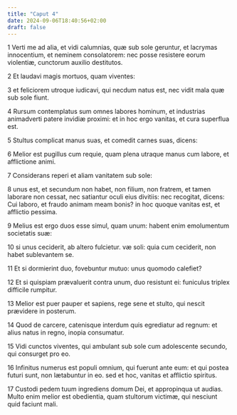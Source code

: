 ```yaml
---
title: "Caput 4"
date: 2024-09-06T18:40:56+02:00
draft: false
---
```




1 Verti me ad alia, et vidi calumnias, quæ sub sole geruntur, et lacrymas innocentium, et neminem consolatorem: nec posse resistere eorum violentiæ, cunctorum auxilio destitutos.

2 Et laudavi magis mortuos, quam viventes:

3 et feliciorem utroque iudicavi, qui necdum natus est, nec vidit mala quæ sub sole fiunt.

4 Rursum contemplatus sum omnes labores hominum, et industrias animadverti patere invidiæ proximi: et in hoc ergo vanitas, et cura superflua est.

5 Stultus complicat manus suas, et comedit carnes suas, dicens:

6 Melior est pugillus cum requie, quam plena utraque manus cum labore, et afflictione animi.

7 Considerans reperi et aliam vanitatem sub sole:

8 unus est, et secundum non habet, non filium, non fratrem, et tamen laborare non cessat, nec satiantur oculi eius divitiis: nec recogitat, dicens: Cui laboro, et fraudo animam meam bonis? in hoc quoque vanitas est, et afflictio pessima.

9 Melius est ergo duos esse simul, quam unum: habent enim emolumentum societatis suæ:

10 si unus ceciderit, ab altero fulcietur. væ soli: quia cum ceciderit, non habet sublevantem se.

11 Et si dormierint duo, fovebuntur mutuo: unus quomodo calefiet?

12 Et si quispiam prævaluerit contra unum, duo resistunt ei: funiculus triplex difficile rumpitur.

13 Melior est puer pauper et sapiens, rege sene et stulto, qui nescit prævidere in posterum.

14 Quod de carcere, catenisque interdum quis egrediatur ad regnum: et alius natus in regno, inopia consumatur.

15 Vidi cunctos viventes, qui ambulant sub sole cum adolescente secundo, qui consurget pro eo.

16 Infinitus numerus est populi omnium, qui fuerunt ante eum: et qui postea futuri sunt, non lætabuntur in eo. sed et hoc, vanitas et afflictio spiritus.

17 Custodi pedem tuum ingrediens domum Dei, et appropinqua ut audias. Multo enim melior est obedientia, quam stultorum victimæ, qui nesciunt quid faciunt mali.

